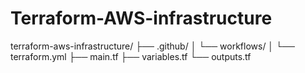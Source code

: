 # Terraform-AWS-infrastructure
terraform-aws-infrastructure/
├── .github/
│   └── workflows/
│       └── terraform.yml
├── main.tf
├── variables.tf
└── outputs.tf
